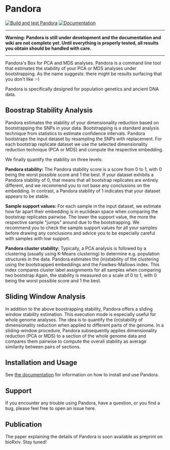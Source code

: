 # Pandora
[![Build and test Pandora](https://github.com/tschuelia/Pandora/actions/workflows/test-pandora.yml/badge.svg)](https://github.com/tschuelia/Pandora/actions/workflows/test-pandora.yml)
[![Documentation](https://readthedocs.org/projects/pandorageno/badge/?version=latest)](https://pandorageno.readthedocs.io/en/latest/?badge=latest)


<hr>

**Warning: Pandora is still under development and the documentation and wiki are not complete yet. Until everything is properly tested,
all results you obtain should be handled with care.**

<hr>


Pandora's Box for PCA and MDS analyses. Pandora is a command line tool that estimates the stability of your PCA or MDS analyses under bootstrapping.
As the name suggests: there might be results surfacing that you don't like :-)

Pandora is specifically designed for population genetics and ancient DNA data.

## Boostrap Stability Analysis
Pandora estimates the stability of your dimensionality reduction based on bootstrapping the SNPs in your data. Bootstrapping is a standard analysis technique
from statistics to estimate confidence intervals. Pandora bootstraps the input dataset by resampling the SNPs with replacement.
For each bootstrap replicate dataset we use the selected dimensionality reduction technique (PCA or MDS) and compute the respective embedding.

We finally quantify the stability on three levels:

**Pandora stability:**
The Pandora stability score is a score from 0 to 1, with 0 being the worst possible score and 1 the best. If your dataset exhibits a Pandora stability of 0, that
means that all bootstrap replicates are entirely different, and we recommend you to not base any conclusions on the embedding. In contrast, a Pandora stability of 1
indicates that your dataset appears to be stable.

**Sample support values:** For each sample in the input dataset, we estimate how far apart their embedding is in euclidean space
when comparing the bootstrap replicates pairwise. The lower the support value, the more the respective sample "jumps" around due to the bootstrapping.
We recommend you to check the sample support values for all your samples before drawing any conclusions and advice you to be especially careful with samples
with low support.

**Pandora cluster stability:**
Typically, a PCA analysis is followed by a clustering (usually using K-Means clustering) to determine e.g. population structures in the data.
Pandora estimates the (in)stability of the clustering using the bootstrapped embeddings and the Fowlkes-Mallows index. This index compares cluster label assignments
for all samples when comparing two bootstrap
Again, the stability is measured on a scale of 0 to 1, with 0 being the worst possible score and 1 the best.


## Sliding Window Analysis
In addition to the above boostrapping stability, Pandora offers a sliding window stability estimation.
This execution mode is especially useful for whole genome analyses. The idea is to quantify the (in)stability of dimensionality reduction when applied to
different parts of the genome. In a sliding-window procedure, Pandora subsequently applies dimensionality reduction (PCA or MDS) to a section of the whole genome data
and compares them pairwise to compute the overall stability as average similarity between pairs of sections.


## Installation and Usage
See [the documentation](https://pandorageno.readthedocs.io) for information on how to install and use Pandora.


## Support
If you encounter any trouble using Pandora, have a question, or you find a bug, please feel free to open an issue here.


## Publication
The paper explaining the details of Pandora is soon available as preprint on bioRxiv. Stay tuned!
